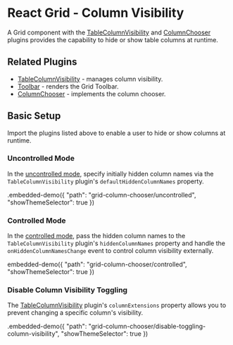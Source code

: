 # React Grid - Column Visibility

A Grid component with the [TableColumnVisibility](../reference/table-column-visibility.md) and [ColumnChooser](../reference/column-chooser.md) plugins provides the capability to hide or show table columns at runtime.

## Related Plugins

- [TableColumnVisibility](../reference/table-column-visibility.md) - manages column visibility.
- [Toolbar](../reference/toolbar.md) - renders the Grid Toolbar.
- [ColumnChooser](../reference/column-chooser.md) - implements the column chooser.

## Basic Setup

Import the plugins listed above to enable a user to hide or show columns at runtime.

### Uncontrolled Mode

In the [uncontrolled mode](controlled-and-uncontrolled-modes.md#uncontrolled-mode), specify initially hidden column names via the `TableColumnVisibility` plugin's `defaultHiddenColumnNames` property.

.embedded-demo({ "path": "grid-column-chooser/uncontrolled", "showThemeSelector": true })

### Controlled Mode

In the [controlled mode](controlled-and-uncontrolled-modes.md#controlled-mode), pass the hidden column names to the `TableColumnVisibility` plugin's `hiddenColumnNames` property and handle the `onHiddenColumnNamesChange` event to control column visibility externally.

embedded-demo({ "path": "grid-column-chooser/controlled", "showThemeSelector": true })

### Disable Column Visibility Toggling

The [TableColumnVisibility](../reference/table-column-visibility.md) plugin's `columnExtensions` property allows you to prevent changing a specific column's visibility.

.embedded-demo({ "path": "grid-column-chooser/disable-toggling-column-visibility", "showThemeSelector": true })
